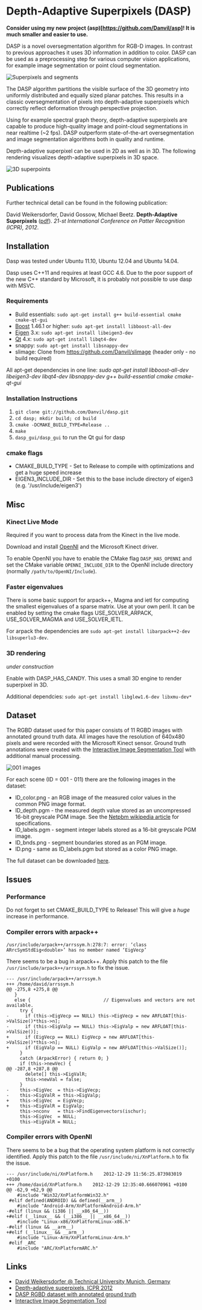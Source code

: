 Depth-Adaptive Superpixels (DASP)
====

**Consider using my new project (asp)[https://github.com/Danvil/asp]! It is much smaller and easier to use.**

DASP is a novel oversegmentation algorithm for RGB-D images. In contrast to previous approaches it uses 3D information in addition to color. DASP can be used as a preprocessing step for various computer vision applications, for example image segmentation or point cloud segmentation.

![Superpixels and segments](https://content.wuala.com/contents/Danvil/Public/dasp/dasp.jpg)

The DASP algorithm partitions the visible surface of the 3D geometry into uniformly distributed and equally sized planar patches. This results in a classic oversegmentation of pixels into depth-adaptive superpixels which correctly reflect deformation through perspective projection.

Using for example spectral graph theory, depth-adaptive superpixels are capable to produce high-quality image and point-cloud segmentations in near realtime (~2 fps). DASP outperform state-of-the-art oversegmentation and image segmentation algorithms both in quality and runtime.

Depth-adaptive superpixel can be used in 2D as well as in 3D. The following rendering visualizes depth-adaptive superpixels in 3D space.

![3D superpoints](https://content.wuala.com/contents/Danvil/Public/dasp/dasp_3d.jpg)


Publications
----
Further technical detail can be found in the following publication:

David Weikersdorfer, David Gossow, Michael Beetz. **Depth-Adaptive Superpixels** ([pdf](https://content.wuala.com/contents/Danvil/Public/dasp/weikersdorfer2012dasp.pdf)). *21-st International Conference on Patter Recognition (ICPR), 2012*.


Installation
----

Dasp was tested under Ubuntu 11.10, Ubuntu 12.04 and Ubuntu 14.04.

Dasp uses C++11 and requires at least GCC 4.6. Due to the poor support of the new C++ standard by Microsoft, it is probably not possible to use dasp with MSVC.

### Requirements

* Build essentials: `sudo apt-get install g++ build-essential cmake cmake-qt-gui`
* [Boost](http://www.boost.org/) 1.46.1 or higher: `sudo apt-get install libboost-all-dev`
* [Eigen](http://eigen.tuxfamily.org) 3.x: `sudo apt-get install libeigen3-dev`
* [Qt](http://qt.nokia.com/) 4.x: `sudo apt-get install libqt4-dev`
* snappy: `sudo apt-get install libsnappy-dev`
* slimage: Clone from https://github.com/Danvil/slimage (header only - no build required)

All apt-get dependencies in one line: *sudo apt-get install libboost-all-dev libeigen3-dev libqt4-dev libsnappy-dev g++ build-essential cmake cmake-qt-gui*

### Installation Instructions

1. `git clone git://github.com/Danvil/dasp.git`
2. `cd dasp; mkdir build; cd build`
3. `cmake -DCMAKE_BUILD_TYPE=Release ..`
4. `make`
5. `dasp_gui/dasp_gui` to run the Qt gui for dasp

### cmake flags

* CMAKE_BUILD_TYPE - Set to Release to compile with optimizations and get a huge speed increase
* EIGEN3_INCLUDE_DIR - Set this to the base include directory of eigen3 (e.g. '/usr/include/eigen3')


Misc
----

### Kinect Live Mode

Required if you want to process data from the Kinect in the live mode.

Download and install [OpenNI](https://github.com/OpenNI/OpenNI) and the Microsoft Kinect driver.

To enable OpenNI you have to enable the CMake flag `DASP_HAS_OPENNI` and set the CMake variable `OPENNI_INCLUDE_DIR` to the OpenNI include directory (normally `/path/to/OpenNI/Include`).

### Faster eigenvalues

There is some basic support for arpack++, Magma and ietl for computing the smallest eigenvalues of a sparse matrix. Use at your own peril. It can be enabled by setting the cmake flags USE_SOLVER_ARPACK, USE_SOLVER_MAGMA and USE_SOLVER_IETL.

For arpack the dependencies are `sudo apt-get install libarpack++2-dev libsuperlu3-dev`.

### 3D rendering

*under construction*

Enable with DASP_HAS_CANDY. This uses a small 3D engine to render superpixel in 3D.

Additional dependcies: `sudo apt-get install libglew1.6-dev libxmu-dev*`


Dataset
----
The RGBD dataset used for this paper consists of 11 RGBD images with annotated ground truth data. All images have the resolution of 640x480 pixels and were recorded with the Microsoft Kinect sensor. Ground truth annotations were created with the [Interactive Image Segmentation Tool](http://www.eecs.berkeley.edu/Research/Projects/CS/vision/grouping/resources.html) with additional manual processing.

![001 images](https://content.wuala.com/contents/Danvil/Public/dasp/001_montage.jpg)

For each scene (ID = 001 - 011) there are the following images in the dataset:
* ID_color.png - an RGB image of the measured color values in the common PNG image format.
* ID_depth.pgm - the measured depth value stored as an uncompressed 16-bit greyscale PGM image. See the [Netpbm wikipedia article](http://en.wikipedia.org/wiki/Netpbm_format#PGM_example) for specifications.
* ID_labels.pgm - segment integer labels stored as a 16-bit greyscale PGM image.
* ID_bnds.png - segment boundaries stored as an PGM image.
* ID.png - same as ID_labels.pgm but stored as a color PNG image.

The full dataset can be downloaded [here](https://content.wuala.com/contents/Danvil/Public/dasp/dasp_rgbd_dataset.7z).


Issues
----

### Performance

Do not forget to set CMAKE_BUILD_TYPE to Release! This will give a *huge* increase in performance.

### Compiler errors with arpack++

`/usr/include/arpack++/arrssym.h:278:7: error: ‘class ARrcSymStdEig<double>’ has no member named ‘EigVecp’`

There seems to be a bug in arpack++. Apply this patch to the file `/usr/include/arpack++/arrssym.h` to fix the issue.

	--- /usr/include/arpack++/arrssym.h
	+++ /home/david/arrssym.h
	@@ -275,8 +275,8 @@
	   }
	   else {                           // Eigenvalues and vectors are not available.
	     try {
	-      if (this->EigVecp == NULL) this->EigVecp = new ARFLOAT[this->ValSize()*this->n];
	-      if (this->EigValp == NULL) this->EigValp = new ARFLOAT[this->ValSize()];
	+      if (EigVecp == NULL) EigVecp = new ARFLOAT[this->ValSize()*this->n];
	+      if (EigValp == NULL) EigValp = new ARFLOAT[this->ValSize()];
	     }
	     catch (ArpackError) { return 0; }
	     if (this->newVec) {
	@@ -287,8 +287,8 @@
	       delete[] this->EigValR;
	       this->newVal = false;
	     }
	-    this->EigVec  = this->EigVecp;
	-    this->EigValR = this->EigValp;
	+    this->EigVec  = EigVecp;
	+    this->EigValR = EigValp;
	     this->nconv   = this->FindEigenvectors(ischur);
	     this->EigVec  = NULL;
	     this->EigValR = NULL;

### Compiler errors with OpenNI

There seems to be a bug that the operating system platform is not correctly identified. Apply this patch to the file `/usr/include/ni/XnPlatform.h` to fix the issue.

	--- /usr/include/ni/XnPlatform.h	2012-12-29 11:56:25.873983019 +0100
	+++ /home/david/XnPlatform.h	2012-12-29 12:35:40.666070961 +0100
	@@ -62,9 +62,9 @@
	 	#include "Win32/XnPlatformWin32.h"
	 #elif defined(ANDROID) && defined(__arm__)
	 	#include "Android-Arm/XnPlatformAndroid-Arm.h"
	-#elif (linux && (i386 || __x86_64__))
	+#elif (__linux__ && (__i386__ || __x86_64__))
	 	#include "Linux-x86/XnPlatformLinux-x86.h"
	-#elif (linux && __arm__)
	+#elif (__linux__ && __arm__)
	 	#include "Linux-Arm/XnPlatformLinux-Arm.h"
	 #elif _ARC
	 	#include "ARC/XnPlatformARC.h"


Links
----
* [David Weikersdorfer @ Technical University Munich, Germany](http://ias.cs.tum.edu/people/weikersdorfer)
* [Depth-adaptive superpixels, ICPR 2012](https://content.wuala.com/contents/Danvil/Public/dasp/weikersdorfer2012dasp.pdf)
* [DASP RGBD dataset with annotated ground truth](https://content.wuala.com/contents/Danvil/Public/dasp/dasp_rgbd_dataset.7z)
* [Interactive Image Segmentation Tool](http://www.eecs.berkeley.edu/Research/Projects/CS/vision/grouping/resources.html)